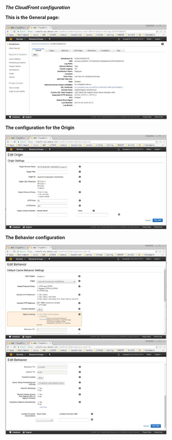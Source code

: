 ***The CloudFront configuration***

**This is the General page:**

![](images/CloudFront_General.jpg)


**The configuration for the Origin**

![](images/CloudFront_Origin.jpg)


**The Behavior configuration**

![](images/CloudFront_Behavior_1.jpg)
![](images/CloudFront_Behavior_2.jpg)

